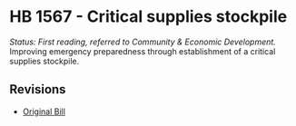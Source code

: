 # HB 1567 - Critical supplies stockpile
*Status: First reading, referred to Community & Economic Development.*
Improving emergency preparedness through establishment of a critical supplies stockpile.

## Revisions
* [Original Bill](1/)